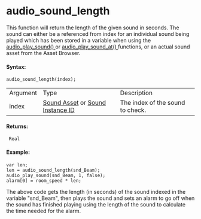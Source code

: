 # audio_sound_length

This function will return the length of the given sound in seconds. The
sound can either be a referenced from index for an individual sound
being played which has been stored in a variable when using the [
audio_play_sound() ](audio_play_sound) or [ audio_play_sound_at()
](audio_play_sound_at) functions, or an actual sound asset from the
Asset Browser.

#### Syntax:

``` gml
audio_sound_length(index);
```

|          |                                                                                                                                                                                    |                                  |
|----------|------------------------------------------------------------------------------------------------------------------------------------------------------------------------------------|----------------------------------|
| Argument | Type                                                                                                                                                                               | Description                      |
| index    |  [Sound Asset](../../../../../The_Asset_Editors/Sounds) or [Sound Instance ID](../../../../../GameMaker_Language/GML_Reference/Asset_Management/Audio/audio_play_sound)    | The index of the sound to check. |

#### Returns:

``` gml
 Real
```

#### Example:

``` gml
var len;
len = audio_sound_length(snd_Beam);
audio_play_sound(snd_Beam, 1, false);
alarm[0] = room_speed * len;
```

The above code gets the length (in seconds) of the sound indexed in the
variable "snd_Beam", then plays the sound and sets an alarm to go off
when the sound has finished playing using the length of the sound to
calculate the time needed for the alarm.
